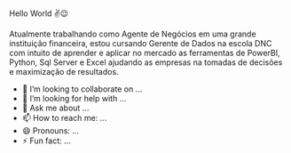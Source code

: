 Hello World ✌️😉

Atualmente trabalhando como Agente de Negócios em uma grande instituição financeira, estou cursando Gerente de Dados na escola DNC com intuito de aprender e aplicar no mercado as ferramentas de PowerBI, Python, Sql Server e Excel ajudando as empresas na tomadas de decisões e maximização de resultados.
- 👯 I’m looking to collaborate on ...
- 🤔 I’m looking for help with ...
- 💬 Ask me about ...
- 📫 How to reach me: ...
- 😄 Pronouns: ...
- ⚡ Fun fact: ...
  
